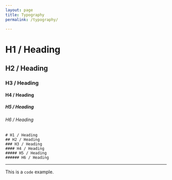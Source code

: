 ```yaml
---
layout: page
title: Typography
permalink: /typography/

---
```




# H1 / Heading
## H2 / Heading
### H3 / Heading
#### H4 / Heading
##### H5 / Heading
###### H6 / Heading


```
# H1 / Heading
## H2 / Heading
### H3 / Heading
#### H4 / Heading
##### H5 / Heading
###### H6 / Heading
```

---

This is a `code` example.
